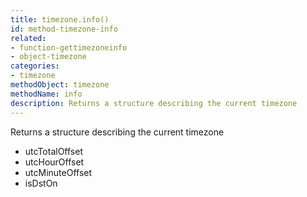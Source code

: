 ```yaml
---
title: timezone.info()
id: method-timezone-info
related:
- function-gettimezoneinfo
- object-timezone
categories:
- timezone
methodObject: timezone
methodName: info
description: Returns a structure describing the current timezone
---
```


Returns a structure describing the current timezone 

- utcTotalOffset
- utcHourOffset
- utcMinuteOffset
- isDstOn

